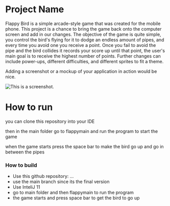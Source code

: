 # Project Name
Flappy Bird is a simple arcade-style game that was created for the mobile phone. This project is a chance to bring the game back onto the computer screen and add in our changes. The objective of the game is quite simple, you control the bird's flying for it to dodge an endless amount of pipes, and every time you avoid one you receive a point. Once you fail to avoid the pipe and the bird collides it records your score up until that point, the user's main goal is to receive the highest number of points. Further changes can include power-ups, different difficulties, and different sprites to fit a theme.

Adding a screenshot or a mockup of your application in action would be nice.

![This is a screenshot.](images.png)
# How to run
you can clone this repository into your IDE 

then in the main folder go to flappymain and run the program to start the game

when the game starts press the space bar to make the bird go up and go in between the pipes


### How to build
- Use this github repository: ... 
- use the main branch since its the final version 
- Use InteliJ 11
- go to main folder and then flappymain to run the program
- the game starts and press space bar to get the bird to go up
